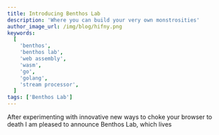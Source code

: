 ```yaml
---
title: Introducing Benthos Lab
description: 'Where you can build your very own monstrosities'
author_image_url: /img/blog/hifny.png
keywords:
  [
    'benthos',
    'benthos lab',
    'web assembly',
    'wasm',
    'go',
    'golang',
    'stream processor',
  ]
tags: ['Benthos Lab']
---
```


After experimenting with innovative new ways to choke your browser to death I am
pleased to announce Benthos Lab, which lives
